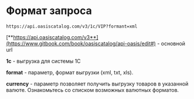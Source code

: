 # Формат запроса

```text
https://api.oasiscatalog.com/v3/1c/VIP?formant=xml
```

[**https://api.oasiscatalog.com/v3**](https://www.gitbook.com/book/oasiscatalog/api-oasis/edit#) - основной url

**1с** - выгрузка для системы 1С

**format** - параметр, формат выгрузки \(xml, txt, xls\).

**currency** - параметр позволяет получить выгрузку товаров в указанной валюте. Ознакомьтесь со списком возможных валютных форматов.

